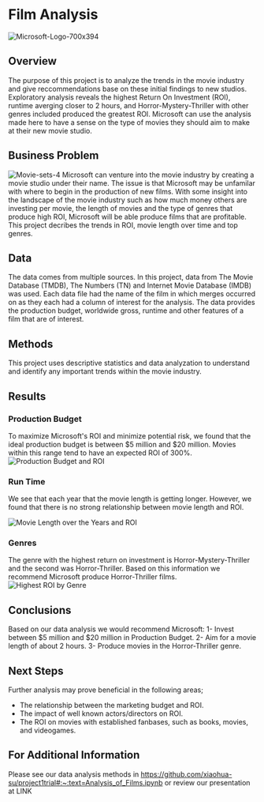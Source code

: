 # Film Analysis
![Microsoft-Logo-700x394](https://user-images.githubusercontent.com/100173802/157888187-f56dfd17-a5c2-46cf-b8dd-5db737cd0506.png)

## Overview
The purpose of this project is to analyze the trends in the movie industry and give reccommendations base on these initial findings to new studios. Exploratory analysis reveals the highest Return On Investment (ROI), runtime averging closer to 2 hours, and Horror-Mystery-Thriller with other genres included produced the greatest ROI. Microsoft can use the analysis made here to have a sense on the type of movies they should aim to make at their new movie studio.

## Business Problem
![Movie-sets-4](https://user-images.githubusercontent.com/100173802/157889454-0e4c4403-fd56-44ae-b451-4b7531699c2e.jpeg)
Microsoft can venture into the movie industry by creating a movie studio under their name. The issue is that Microsoft may be unfamilar with where to begin in the production of new films. With some insight into the landscape of the movie industry such as how much money others are investing per movie, the length of movies and the type of genres that produce high ROI, Microsoft will be able produce films that are profitable. This project decribes the trends in ROI, movie length over time and top genres.

## Data
The data comes from multiple sources. In this project, data from The Movie Database (TMDB), The Numbers (TN) and Internet Movie Database (IMDB) was used. Each data file had the name of the film in which merges occurred on as they each had a column of interest for the analysis. The data provides the production budget, worldwide gross, runtime and other features of a film that are of interest.

## Methods
This project uses descriptive statistics and data analyzation to understand and identify any important trends within the movie industry. 

## Results
### Production Budget
To maximize Microsoft's ROI and minimize potential risk, we found that the ideal production budget is between $5 million and $20 million. Movies within this range tend to have an expected ROI of 300%.
![Production Budget and ROI](https://user-images.githubusercontent.com/100173802/157897037-12774434-470c-4397-9d00-94465f20ce86.jpeg)
### Run Time
We see that each year that the movie length is getting longer. However, we found that there is no strong relationship between movie length and ROI.

![Movie Length over the Years and ROI](https://user-images.githubusercontent.com/100173802/157897833-f5ccf460-e1fe-4757-b815-1ea8410936b6.jpeg)
### Genres
The genre with the highest return on investment is Horror-Mystery-Thriller and the second was Horror-Thriller. Based on this information we recommend Microsoft produce Horror-Thriller films.
![Highest ROI by Genre](https://user-images.githubusercontent.com/100173802/157897876-60ff7955-2c2d-4670-ac5c-036272f9154d.jpeg)

## Conclusions
Based on our data analysis we would recommend Microsoft:
1- Invest between $5 million and $20 million in Production Budget.
2- Aim for a movie length of about 2 hours.
3- Produce movies in the Horror-Thriller genre.

## Next Steps
Further analysis may prove beneficial in the following areas;
- The relationship between the marketing budget and ROI.
- The impact of well known actors/directors on ROI.
- The ROI on movies with established fanbases, such as books, movies, and videogames.

## For Additional Information
Please see our data analysis methods in https://github.com/xiaohua-su/project1trial#:~:text=Analysis_of_Films.ipynb or review our presentation at LINK
